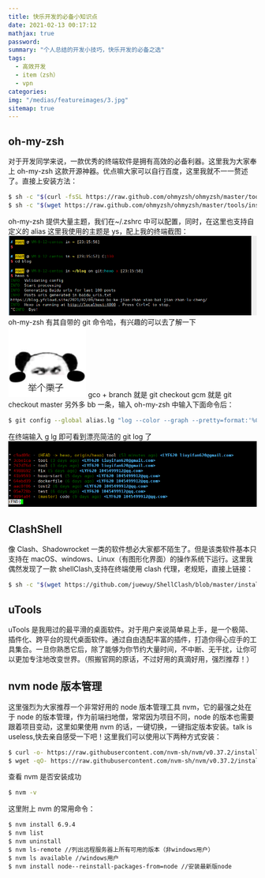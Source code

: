 ```yaml
---
title: 快乐开发的必备小知识点
date: 2021-02-13 00:17:12
mathjax: true
password:
summary: "个人总结的开发小技巧，快乐开发的必备之选"
tags:
  - 高效开发
  - item（zsh）
  - vpn
categories:
img: "/medias/featureimages/3.jpg"
sitemap: true
---
```


## oh-my-zsh

对于开发同学来说，一款优秀的终端软件是拥有高效的必备利器。这里我为大家奉上 oh-my-zsh 这款开源神器。优点嘛大家可以自行百度，这里我就不一一赘述了。直接上安装方法：

```bash
$ sh -c "$(curl -fsSL https://raw.github.com/ohmyzsh/ohmyzsh/master/tools/install.sh)"
$ sh -c "$(wget https://raw.github.com/ohmyzsh/ohmyzsh/master/tools/install.sh -O -)"
```

oh-my-zsh 提供大量主题，我们在~/.zshrc 中可以配置，同时，在这里也支持自定义的 alias
这里我使用的主题是 ys，配上我的终端截图：
![Eric 真帅!](/shootcut/item.png)
oh-my-zsh 有其自带的 git 命令哈，有兴趣的可以去了解一下
![Eric 真帅!](/shootcut/example.png)
gco + branch 就是 git checkout
gcm 就是 git checkout master
另外多 bb 一条，输入 oh-my-zsh 中输入下面命令后：

```bash
$ git config --global alias.lg "log --color --graph --pretty=format:'%Cred%h%Creset -%C(yellow)%d%Creset %s %Cgreen(%cr) %C(bold blue)<%an %ae>%Creset' --abbrev-commit"
```

在终端输入 g lg 即可看到漂亮简洁的 git log 了
![Eric 真帅!](/shootcut/glg.png)

## ClashShell

像 Clash、Shadowrocket 一类的软件想必大家都不陌生了。但是该类软件基本只支持在 macOS、windows、Linux（有图形化界面）的操作系统下运行。这里我偶然发现了一款 shellClash,支持在终端使用 clash 代理，老规矩，直接上链接：

```bash
$ sh -c "$(wget https://github.com/juewuy/ShellClash/blob/master/install.sh)"
```

## uTools

uTools 是我用过的最平滑的桌面软件。对于用户来说简单易上手，是一个极简、插件化、跨平台的现代桌面软件。通过自由选配丰富的插件，打造你得心应手的工具集合。一旦你熟悉它后，除了能够为你节约大量时间，不中断、无干扰，让你可以更加专注地改变世界。（照搬官网的原话，不过好用的真滴好用，强烈推荐！）

## nvm node 版本管理

这里强烈为大家推荐一个非常好用的 node 版本管理工具 nvm，它的最强之处在于 node 的版本管理，作为前端扫地僧，常常因为项目不同，node 的版本也需要跟着项目变动，这里如果使用 nvm 的话，一键切换，一键指定版本安装。talk is useless,快去亲自感受一下吧！这里我们可以使用以下两种方式安装：

```bash
$ curl -o- https://raw.githubusercontent.com/nvm-sh/nvm/v0.37.2/install.sh | bash
$ wget -qO- https://raw.githubusercontent.com/nvm-sh/nvm/v0.37.2/install.sh | bash
```

查看 nvm 是否安装成功

```bash
$ nvm -v
```

这里附上 nvm 的常用命令：

```bash
$ nvm install 6.9.4
$ nvm list
$ nvm uninstall
$ nvm ls-remote //列出远程服务器上所有可用的版本（非windows用户）
$ nvm ls available //windows用户
$ nvm install node--reinstall-packages-from=node //安装最新版node
```
